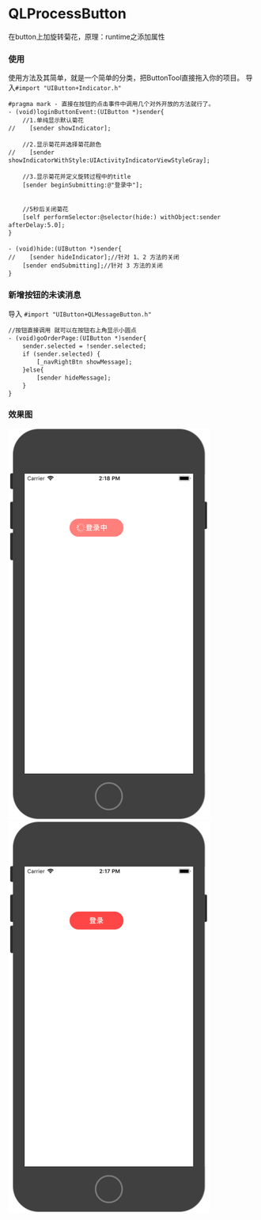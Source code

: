 # QLProcessButton
在button上加旋转菊花，原理：runtime之添加属性

### 使用
使用方法及其简单，就是一个简单的分类，把ButtonTool直接拖入你的项目。
导入```#import "UIButton+Indicator.h"```

```
#pragma mark - 直接在按钮的点击事件中调用几个对外开放的方法就行了。
- (void)loginButtonEvent:(UIButton *)sender{
    //1.单纯显示默认菊花
//    [sender showIndicator];
    
    //2.显示菊花并选择菊花颜色
//    [sender showIndicatorWithStyle:UIActivityIndicatorViewStyleGray];
    
    //3.显示菊花并定义旋转过程中的title
    [sender beginSubmitting:@"登录中"];
    
    
    //5秒后关闭菊花
    [self performSelector:@selector(hide:) withObject:sender afterDelay:5.0];
}

- (void)hide:(UIButton *)sender{
//    [sender hideIndicator];//针对 1、2 方法的关闭
    [sender endSubmitting];//针对 3 方法的关闭
}

```
### 新增按钮的未读消息
导入 `#import "UIButton+QLMessageButton.h"`
```
//按钮直接调用 就可以在按钮右上角显示小圆点
- (void)goOrderPage:(UIButton *)sender{
    sender.selected = !sender.selected;
    if (sender.selected) {
        [_navRightBtn showMessage];
    }else{
        [sender hideMessage];
    }    
}

```

### 效果图
![菊花旋转、按钮禁用交互状态](https://github.com/Lqlin-ss/QLProcessButton/blob/master/submitting按钮.png?raw=true)
![正常状态](https://github.com/Lqlin-ss/QLProcessButton/blob/master/normal按钮.png?raw=true)

